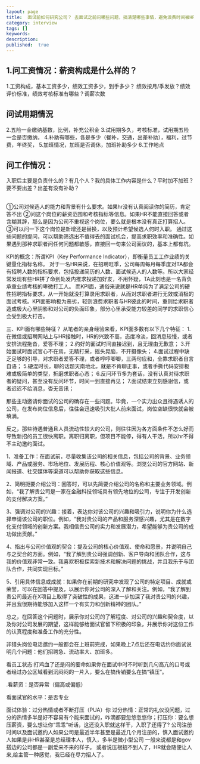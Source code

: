 ```yaml
---
layout: page
title:  面试前如何研究公司？ 去面试之前问哪些问题，搞清楚哪些事情，避免浪费时间被HR刷KPI？
category: interview
tags: []
keywords:
description:
published:  true
---
```

## 1.问工资情况：薪资构成是什么样的？
1.工资构成，基本工资多少，绩效工资多少，到手多少？
绩效按月/季发放？绩效评价标准，绩效考核标准有哪些？调薪次数

## 问试用期情況

2.五险一金缴纳基数，比例，补充公积金
3.试用期多久，考核标准，试用期五险一金是否缴纳，
4.补助有哪些，各是多少（餐补，交通，出差补助），福利，过节费，年终奖，
5.加班情况，加班是否调休，加班补助多少
6.工作地点


## 问工作情况：
入职后主要是负责什么的？有几个人？我的具体工作内容是什么？平时加不加班？要不要出差？出差有没有补助？

## 
①公司对候选人的能力和背景有什么要求。如果hr没有认真阅读你的简历，肯定答不出
②问这个岗位的薪资范围和考核指标等信息。如果HR不能直接回答或者含糊其辞，那么是因为公司不重视这个岗位，要么就是根本没有真正打算招人。
③可以问一下这个岗位是新增还是替换，以及预计希望候选人何时入职。
通过这些问题的提问，可以帮助筛选出不值得去的面试机会，提高求职效率和准确性。如果遇到那种求职者问任何问题都敏感，直接回一句来公司面议的，基本上都有坑。

KPI的概念：所谓KPI（Key Performance Indicator），即衡量员工工作业绩的关键量化指标名称。
对于一名HR来说，在招聘旺季，公司每周每月每季度对TA都会有招聘人数的指标要求，包括投递简历的人数、面试候选人的人数等。所以大家经常发现有些HR拼了命到处发内推求投递加好友，不用怀疑，TA此刻也是一名背负承重业绩考核的卑微打工人。
而KPI面，通俗来说就是HR单纯为了满足公司的硬性招聘指标要求，从一开始就没打算录用求职者，从而对求职者进行无效或消极的面试考核。KPI面影响极为恶劣，轻则浪费求职者与HR彼此的时间，重则给求职者造成极大心里阴影和对公司的负面印象，部分心里承受能力较差的同学的求职信心会受到极大打击。

三、KPI面有哪些特征？
从笔者的亲身经验来看，KPI面多数有以下几个特征：
1.在微信或招聘网站上与HR接触时，HR的兴致不高，态度冷淡，回消息较慢，或者安排流程拖沓，爱答不理；
2.约好的面试时间直接迟到，且无理由无歉意；
3.开始面试时面试官心不在焉，无精打采，摇头晃脑，不开摄像头；
4.面试过程中缺乏足够的引导，对求职者爱答不理，或者哼哼唧唧，三两句应和，全靠求职者自言自语；
5.硬混时长，聊的话题天南地北，就是不肯聊正事，或者手撕代码安排极难或极简单的类型，折磨求职者心态；
6.反问环节多为套话，没有认真对待求职者的疑问，甚至没有反问环节，时间一到直接再见；
7.面试结束立刻感谢信，或者迟迟不给消息，杳无音讯；

那些主动邀请你面试的公司的确存在一些问题。毕竟，一个实力出众且待遇诱人的公司，在发布岗位信息后，往往会迅速吸引大批人前来面试，岗位空缺很快就会被填满。

反之，那些待遇普通且人员流动性较大的公司，则往往因为各方面条件不怎么好而导致新招的员工很快离职。离职归离职，但项目不能停，得有人干活，所以hr不得不主动邀约面试。

1、准备工作：在面试前，尽量收集该公司的相关信息，包括公司的背景、业务领域、产品或服务、市场地位、发展历程、核心价值观等。浏览公司的官方网站、新闻报道、社交媒体等渠道可以帮助你获取这些信息。



2、简明扼要介绍公司：回答时，可以先简要介绍公司的名称和主要业务领域。例如，“我了解贵公司是一家在金融科技领域具有领先地位的公司，专注于开发创新的支付解决方案。”



3、强调对公司的兴趣：接着，表达你对该公司的兴趣和吸引力，说明你为什么选择申请该公司的职位。例如，“我对贵公司的产品和服务深感兴趣，尤其是在数字化支付领域的创新方案。我相信贵公司的实力和发展潜力，希望能够为贵公司的成功做出贡献。”



4、指出与公司价值观的契合：提及公司的核心价值观、使命和愿景，并说明自己与之契合的方面。例如，“我了解到贵公司强调创新、客户导向和团队合作，这与我的价值观非常一致。我喜欢积极探索新技术和解决问题的挑战，并且我乐于与团队合作，共同实现目标。”



5、引用具体信息或成就：如果你在前期的研究中发现了公司的特定项目、成就或荣誉，可以在回答中提及，以展示你对公司的深入了解和关注。例如，“我了解到贵公司最近在X项目上取得了突破性的成果，这进一步加深了我对贵公司的兴趣，并且我很期待能够加入这样一个有实力和创新精神的团队。”



总之，在回答这个问题时，展示你对公司的了解程度、对公司的兴趣和契合度，以及你对公司发展的期望，这样能够给面试官留下积极的印象，并展示你对这份工作的认真程度和准备工作的充分性。

非猎头岗位电话邀约一般都会在上班前完成，如果晚上7点后还在电话约你面试说明几个问题：他们招聘急、流动率大、加班多。

看员工状态:打鸡血了还是闷的要命如果你在面试中时不时听到几句高亢的口号或者经过办公区域看到沉闷闷的一片入，要么在搞传销要么在搞“镇压”。

.看薪资：是否异常（偏高或偏低）

看面试官的水平：是否专业

面试体验：过分热情或者不断打压（PUA）你
过分热情：正常的礼仪没问题，过分的热情多半是好不容易有个能来面试的，咋滴都要忽悠忽悠你；打压你：要么想压薪资，要么想让你“乖乖”听话，这还没入职就这样干，入职了还得了?
公司注册时间以及面试邀约人如果公司是最近半年甚至是最近几个月注册的，慎入面试邀约人如果是非HR甚至是总经理本人，慎入，多半是微小型公司
一般来说都是和gov搭边的公司都是一副爱来不来的样子。
或者说压根招不到人了，HR就会随便让人来,给主管一种感觉，我已经在尽力招人了。

